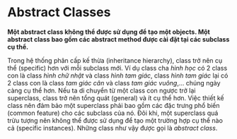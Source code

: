 # Abstract Classes

**Một abstract class không thể được sử dụng để tạo một objects. Một abstract class bao gồm các abstract method được cài đặt tại các subclass cụ thể.**

Trong hệ thống phân cấp kế thừa (inheritance hierarchy), class trở nên cụ thể (specific) hơn với mỗi subclass mới. Ví dụ class cha *hình học* có 2 class con là class *hình
chữ nhật* và class *hình tam giác*, class *hình tam giác* lại có 2 class con là class *tam giác cân* và class *tam giác vuông*,... chúng ngày càng cụ thể hơn. Nếu ta 
di chuyển từ một class con ngược trở lại superclass, class trở nên tổng quát (general) và ít cụ thể hơn. Việc thiết kế class nên đảm bảo một superclass phải bao gồm
các đặc trưng phổ biến (common feature) cho các subclass của nó. Đôi khi, một superclass quá trừu tượng nên không thể được sử dụng để tạo một trường hợp cụ thể
nào cả (specific instances). Những class như vậy được gọi là *abstract class*.



